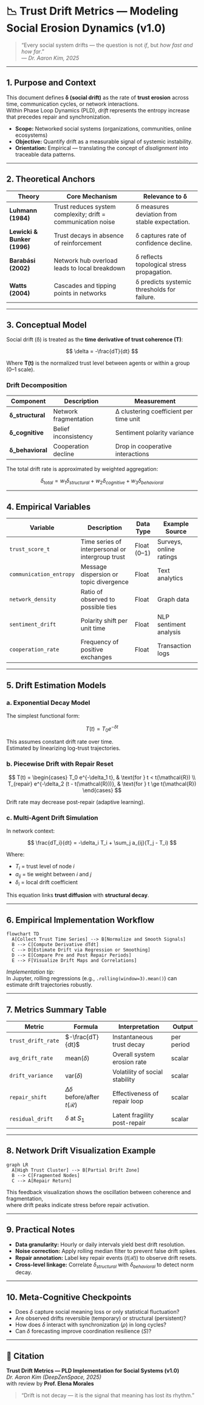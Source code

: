 # 📉 Trust Drift Metrics — Modeling Social Erosion Dynamics (v1.0)

> “Every social system drifts — the question is not *if*, but *how fast and how far*.”  
> — *Dr. Aaron Kim, 2025*

---

## 1. Purpose and Context

This document defines **δ (social drift)** as the rate of **trust erosion** across time, communication cycles, or network interactions.  
Within Phase Loop Dynamics (PLD), *drift* represents the entropy increase that precedes repair and synchronization.

- **Scope:** Networked social systems (organizations, communities, online ecosystems)  
- **Objective:** Quantify drift as a measurable signal of systemic instability.  
- **Orientation:** Empirical — translating the concept of *disalignment* into traceable data patterns.

---

## 2. Theoretical Anchors

| Theory | Core Mechanism | Relevance to δ |
|--------|----------------|----------------|
| **Luhmann (1984)** | Trust reduces system complexity; drift = communication noise | δ measures deviation from stable expectation. |
| **Lewicki & Bunker (1996)** | Trust decays in absence of reinforcement | δ captures rate of confidence decline. |
| **Barabási (2002)** | Network hub overload leads to local breakdown | δ reflects topological stress propagation. |
| **Watts (2004)** | Cascades and tipping points in networks | δ predicts systemic thresholds for failure. |

---

## 3. Conceptual Model

Social drift (δ) is treated as the **time derivative of trust coherence (T)**:

$$
\delta = -\frac{dT}{dt}
$$

Where **T(t)** is the normalized trust level between agents or within a group (0–1 scale).

### Drift Decomposition

| Component | Description | Measurement |
|------------|--------------|--------------|
| **δ_structural** | Network fragmentation | Δ clustering coefficient per time unit |
| **δ_cognitive** | Belief inconsistency | Sentiment polarity variance |
| **δ_behavioral** | Cooperation decline | Drop in cooperative interactions |

The total drift rate is approximated by weighted aggregation:

$$
\delta_{total} = w_1\delta_{structural} + w_2\delta_{cognitive} + w_3\delta_{behavioral}
$$

---

## 4. Empirical Variables

| Variable | Description | Data Type | Example Source |
|-----------|--------------|-----------|----------------|
| `trust_score_t` | Time series of interpersonal or intergroup trust | Float (0–1) | Surveys, online ratings |
| `communication_entropy` | Message dispersion or topic divergence | Float | Text analytics |
| `network_density` | Ratio of observed to possible ties | Float | Graph data |
| `sentiment_drift` | Polarity shift per unit time | Float | NLP sentiment analysis |
| `cooperation_rate` | Frequency of positive exchanges | Float | Transaction logs |

---

## 5. Drift Estimation Models

### a. Exponential Decay Model
The simplest functional form:

$$
T(t) = T_0 e^{-\delta t}
$$

This assumes constant drift rate over time.  
Estimated by linearizing log-trust trajectories.

### b. Piecewise Drift with Repair Reset

$$
T(t) =
\begin{cases}
T_0 e^{-\delta_1 t}, & \text{for } t < t(\mathcal{R}) \\
T_{repair} e^{-\delta_2 (t - t(\mathcal{R}))}, & \text{for } t \ge t(\mathcal{R})
\end{cases}
$$

Drift rate may decrease post-repair (adaptive learning).

### c. Multi-Agent Drift Simulation

In network context:

$$
\frac{dT_i}{dt} = -\delta_i T_i + \sum_j a_{ij}(T_j - T_i)
$$

Where:
- $T_i$ = trust level of node *i*  
- $a_{ij}$ = tie weight between *i* and *j*  
- $\delta_i$ = local drift coefficient

This equation links **trust diffusion** with **structural decay**.

---

## 6. Empirical Implementation Workflow

```mermaid
flowchart TD
  A[Collect Trust Time Series] --> B[Normalize and Smooth Signals]
  B --> C[Compute Derivative dTdt]
  C --> D[Estimate Drift via Regression or Smoothing]
  D --> E[Compare Pre and Post Repair Periods]
  E --> F[Visualize Drift Maps and Correlations]
```
*Implementation tip:*  
In Jupyter, rolling regressions (e.g., `.rolling(window=3).mean()`) can estimate drift trajectories robustly.

---

## 7. Metrics Summary Table

| Metric | Formula | Interpretation | Output |
|--------|--------|----------------|--------|
| `trust_drift_rate` | $-\frac{dT}{dt}$ | Instantaneous trust decay | per period |
| `avg_drift_rate` | $\text{mean}(\delta)$ | Overall system erosion rate | scalar |
| `drift_variance` | $\text{var}(\delta)$ | Volatility of social stability | scalar |
| `repair_shift` | $\Delta\delta$ before/after $t(\mathcal{R})$ | Effectiveness of repair loop | scalar |
| `residual_drift` | $\delta$ at $S_1$ | Latent fragility post-repair | scalar |

---

## 8. Network Drift Visualization Example

```mermaid
graph LR
  A[High Trust Cluster] --> B[Partial Drift Zone]
  B --> C[Fragmented Nodes]
  C --> A[Repair Return]
```
This feedback visualization shows the oscillation between coherence and fragmentation,  
where drift peaks indicate stress before repair activation.

---

## 9. Practical Notes

- **Data granularity:** Hourly or daily intervals yield best drift resolution.  
- **Noise correction:** Apply rolling median filter to prevent false drift spikes.  
- **Repair annotation:** Label key repair events ($t(\mathcal{R})$) to observe drift resets.  
- **Cross-level linkage:** Correlate $\delta_{structural}$ with $\delta_{behavioral}$ to detect norm decay.

---

## 10. Meta-Cognitive Checkpoints

- Does $\delta$ capture social meaning loss or only statistical fluctuation?  
- Are observed drifts reversible (temporary) or structural (persistent)?  
- How does $\delta$ interact with synchronization ($\rho$) in long cycles?  
- Can $\delta$ forecasting improve coordination resilience ($S$)?

---

## 📘 Citation

**Trust Drift Metrics — PLD Implementation for Social Systems (v1.0)**  
_Dr. Aaron Kim (DeepZenSpace, 2025)_  
with review by **Prof. Elena Morales**

> “Drift is not decay — it is the signal that meaning has lost its rhythm.”
